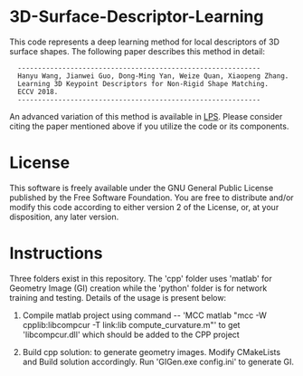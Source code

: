 # 3D-Surface-Descriptor-Learning

This code represents a deep learning method for local descriptors of 3D surface shapes. The following paper describes this method in detail:

      ------------------------------------------------------------
      Hanyu Wang, Jianwei Guo, Dong-Ming Yan, Weize Quan, Xiaopeng Zhang. 
      Learning 3D Keypoint Descriptors for Non-Rigid Shape Matching. 
      ECCV 2018.
      ------------------------------------------------------------

An advanced variation of this method is available in [LPS](https://github.com/yiqun-wang/LPS). Please consider citing the paper mentioned above if you utilize the code or its components.

# License

This software is freely available under the GNU General Public License published by the Free Software Foundation. You are free to distribute and/or modify this code according to either version 2 of the License, or, at your disposition, any later version.

# Instructions

Three folders exist in this repository. The 'cpp' folder uses 'matlab' for Geometry Image (GI) creation while the 'python' folder is for network training and testing. Details of the usage is present below:

1. Compile matlab project using command -- 'MCC matlab "mcc -W cpplib:libcompcur -T link:lib compute_curvature.m"' to get 'libcompcur.dll' which should be added to the CPP project

2. Build cpp solution: to generate geometry images. Modify CMakeLists and Build solution accordingly. Run 'GIGen.exe config.ini' to generate GI.

